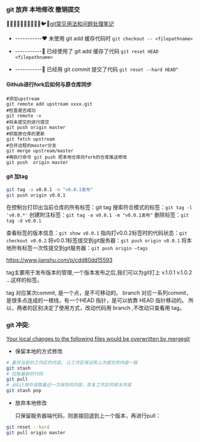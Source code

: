 ### git   放弃 本地修改 撤销提交

🙈🐵🐸🐽🐷🙊🐒🐔🐧🐧🐦🦉[git常见用法和问题处理笔记](https://blog.csdn.net/weixin_41707419/article/details/123766077)

- -----------❤️  未使用 git add 缓存代码时
  `git checkout -- <filepathname>`

- -----------🐤 已经使用了 git add 缓存了代码
  `git reset HEAD <filepathname>`

- -----------🌸 已经用 git commit 提交了代码
  `git reset --hard HEAD^ `

#### Github进行fork后如何与原仓库同步

```
#添加upstream
git remote add upstream xxxx.git
#检查是否成功
git remote -v 
#将未提交的进行提交
git push origin master
#抓取原仓库的更新
git fetch upstream
#合并远程的master分支
git merge upstream/master
#再执行命令 git push 把本地仓库向fork的仓库推送修改
git push  origin master
```

#### git 加tag

```bash
git tag -a v0.0.1 -m "v0.0.1发布"
git push origin v0.0.1
```

在控制台打印出当前仓库的所有标签：git tag
搜索符合模式的标签：`git tag -l 'v0.0.*'`
创建附注标签：`git tag -a v0.0.1 -m "v0.0.1发布"`
删除标签：`git tag -d v0.0.1`

查看标签的版本信息：`git show v0.0.1`
指向打v0.0.2标签时的代码状态：`git checkout v0.0.2`
将v0.0.1标签提交到git服务器：`git push origin v0.0.1`
将本地所有标签一次性提交到git服务器：`git push origin –tags`

https://www.jianshu.com/p/cdd80dd15593

tag主要用于发布版本的管理,一个版本发布之后,我们可以为git打上 v.1.0.1 v.1.0.2 ...这样的标签。

tag 对应某次commit, 是⼀个点，是不可移动的。
branch 对应⼀系列commit，是很多点连成的⼀根线，有⼀个HEAD 指针，是可以依靠 HEAD 指针移动的。
所以，两者的区别决定了使⽤⽅式，改动代码⽤ branch ,不改动只查看⽤ tag。  

### git 冲突:

[Your local changes to the following files would be overwritten by mergegit](https://blog.csdn.net/qq_41018861/article/details/118442711)

- 保留本地的方式修改

```bash
# 备份当前的工作区的内容, 让工作区保证和上次提交的内容一致
git stash 
# 拉取最新的代码
git pull
# 从Git栈中读取最近一次保存的内容，恢复工作区的相关内容
git stash pop
```

- 放弃本地修改
  
  只保留服务器端代码，则直接回退到上一个版本，再进行pull：

```bash
git reset --hard
git pull origin master
```
